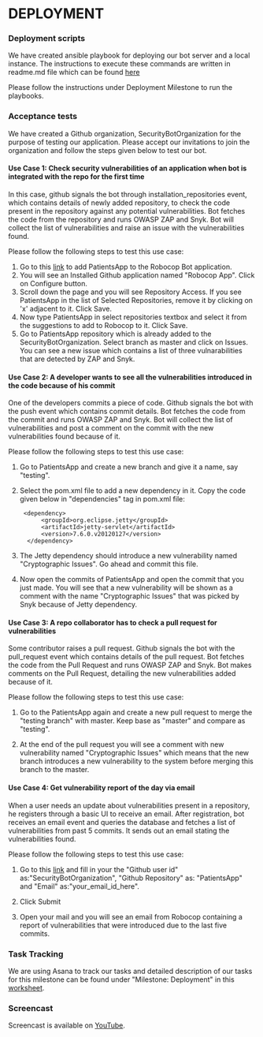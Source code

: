 # DEPLOYMENT

### Deployment scripts

We have created ansible playbook for deploying our bot server and a local instance. The instructions to execute these commands are written in readme.md file which can be found [here](https://github.com/goeltanmay/SecurityBot/blob/master/README.md)

Please follow the instructions under Deployment Milestone to run the playbooks.

### Acceptance tests

We have created a Github organization, SecurityBotOrganization for the purpose of testing our application. Please accept our invitations to join the organization and follow the steps given below to test our bot.

#### Use Case 1: Check security vulnerabilities of an application when bot is integrated with the repo for the first time

In this case, github signals the bot through installation_repositories event, which contains details of newly added repository, to check the code present in the repository against any potential vulnerabilities. Bot fetches the code from the repository and runs OWASP ZAP and Snyk. Bot will collect the list of vulnerabilities and raise an issue with the vulnerabilities found.

Please follow the following steps to test this use case:

1. Go to this [link](https://github.com/organizations/SecurityBotOrganization/settings/installations) to add PatientsApp to the Robocop Bot application.
2. You will see an Installed Github application named "Robocop App". Click on Configure button.
3. Scroll down the page and you will see Repository Access. If you see PatientsApp in the list of Selected Repositories, remove it by clicking on 'x' adjacent to it. Click Save.
4. Now type PatientsApp in select repositories textbox and select it from the suggestions to add to Robocop to it. Click Save.
5. Go to PatientsApp repository which is already added to the SecurityBotOrganization. Select branch as master and click on Issues. You can see a new issue which contains a list of three vulnarabilities  that are detected by ZAP and Snyk.

#### Use Case 2: A developer wants to see all the vulnerabilities introduced in the code because of his commit

One of the developers commits a piece of code. Github signals the bot with the push event which contains commit details. Bot fetches the code from the commit and runs OWASP ZAP and Snyk. Bot will collect the list of vulnerabilities and post a comment on the commit with the new vulnerabilities found because of it.

Please follow the following steps to test this use case:

1. Go to PatientsApp and create a new branch and give it a name, say "testing".
2. Select the pom.xml file to add a new dependency in it. Copy the code given below in "dependencies" tag in pom.xml file:

        <dependency>
             <groupId>org.eclipse.jetty</groupId>
             <artifactId>jetty-servlet</artifactId>
             <version>7.6.0.v20120127</version>
         </dependency>

3. The Jetty dependency should introduce a new vulnerability named "Cryptographic Issues". Go ahead and commit this file.

4. Now open the commits of PatientsApp and open the commit that you just made. You will see that a new vulnerability will be shown as a comment with the name "Cryptographic Issues" that was picked by Snyk because of Jetty dependency.

#### Use Case 3: A repo collaborator has to check a pull request for vulnerabilities

Some contributor raises a pull request. Github signals the bot with the pull_request event which contains details of the pull request. Bot fetches the code from the Pull Request and runs OWASP ZAP and Snyk. Bot makes comments on the Pull Request, detailing the new vulnerabilities added because of it.

Please follow the following steps to test this use case:

1. Go to the PatientsApp again and create a new pull request to merge the "testing branch" with master. Keep base as "master" and compare as "testing".

2. At the end of the pull request you will see a comment with  new vulnerability named "Cryptographic Issues" which means that the new branch introduces a new vulnerability to the system before merging this branch to the master.

#### Use Case 4: Get vulnerability report of the day via email

When a user needs an update about vulnerabilities present in a repository, he registers through a basic UI to receive an email. After registration, bot receives an email event and queries the database and fetches a list of vulnerabilities from past 5 commits. It sends out an email stating the vulnerabilities found.

Please follow the following steps to test this use case:

1. Go to this [link](http://desolate-fortress-49649.herokuapp.com/emailreport) and fill in your the "Github user id" as:"SecurityBotOrganization", "Github Repository" as: "PatientsApp" and "Email" as:"your_email_id_here".

2. Click Submit

3. Open your mail and you will see an email from Robocop containing a report of vulnerabilities that were introduced due to the last five commits.


### Task Tracking
We are using Asana to track our tasks and detailed description of our tasks for this milestone can be found under "Milestone: Deployment" in this [worksheet](WORKSHEET.md).

### Screencast
Screencast is available on [YouTube](https://youtu.be/Qhn-OpmSwQM).
